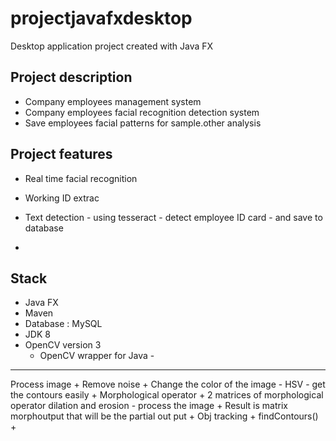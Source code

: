 # projectjavafxdesktop
Desktop application project created with Java FX 

## Project description
+ Company employees management system  
+ Company employees facial recognition detection system  
+ Save employees facial patterns for sample.other analysis 


## Project features 
+ Real time facial recognition   

+ Working ID extrac

+ Text detection - using tesseract - detect employee ID card - and save to database 


+ 










## Stack 
+ Java FX 
+ Maven 
+ Database : MySQL   
+ JDK 8 
+ OpenCV version 3 
    + OpenCV wrapper for Java - 







----- 



Process image 
    + Remove noise
    + Change the color of the image - HSV - get the contours easily 
    + Morphological operator 
        + 2 matrices of morphological operator dilation and erosion - process the image 
        + Result is matrix morphoutput that will be the partial out put 
    + Obj tracking 
        + findContours()
        + 
